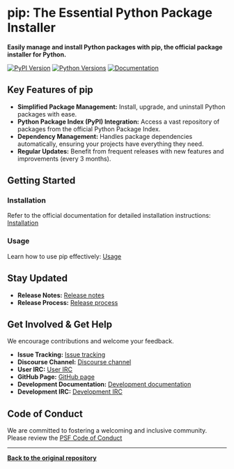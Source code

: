 # pip: The Essential Python Package Installer

**Easily manage and install Python packages with pip, the official package installer for Python.**

[![PyPI Version](https://img.shields.io/pypi/v/pip.svg)](https://pypi.org/project/pip/)
[![Python Versions](https://img.shields.io/pypi/pyversions/pip)](https://pypi.org/project/pip)
[![Documentation](https://readthedocs.org/projects/pip/badge/?version=latest)](https://pip.pypa.io/en/latest)

## Key Features of pip

*   **Simplified Package Management:** Install, upgrade, and uninstall Python packages with ease.
*   **Python Package Index (PyPI) Integration:** Access a vast repository of packages from the official Python Package Index.
*   **Dependency Management:**  Handles package dependencies automatically, ensuring your projects have everything they need.
*   **Regular Updates:** Benefit from frequent releases with new features and improvements (every 3 months).

## Getting Started

### Installation

Refer to the official documentation for detailed installation instructions:  [Installation](https://pip.pypa.io/en/stable/installation/)

### Usage

Learn how to use pip effectively: [Usage](https://pip.pypa.io/en/stable/)

## Stay Updated

*   **Release Notes:**  [Release notes](https://pip.pypa.io/en/stable/news.html)
*   **Release Process:** [Release process](https://pip.pypa.io/en/latest/development/release-process/)

## Get Involved & Get Help

We encourage contributions and welcome your feedback.

*   **Issue Tracking:** [Issue tracking](https://github.com/pypa/pip/issues)
*   **Discourse Channel:** [Discourse channel](https://discuss.python.org/c/packaging)
*   **User IRC:** [User IRC](https://kiwiirc.com/nextclient/#ircs://irc.libera.chat:+6697/pypa)
*   **GitHub Page:** [GitHub page](https://github.com/pypa/pip)
*   **Development Documentation:** [Development documentation](https://pip.pypa.io/en/latest/development)
*   **Development IRC:** [Development IRC](https://kiwiirc.com/nextclient/#ircs://irc.libera.chat:+6697/pypa-dev)

## Code of Conduct

We are committed to fostering a welcoming and inclusive community.  Please review the [PSF Code of Conduct](https://github.com/pypa/.github/blob/main/CODE_OF_CONDUCT.md)

---

**[Back to the original repository](https://github.com/pypa/pip)**